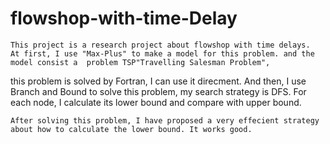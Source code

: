flowshop-with-time-Delay
========================
    This project is a research project about flowshop with time delays. 
    At first, I use "Max-Plus" to make a model for this problem. and the model consist a  problem TSP"Travelling Salesman Problem",
this problem is solved by Fortran, I can use it direcment. And then, I use Branch and Bound to solve this problem, my search strategy 
is DFS. For each node, I calculate its lower bound and compare with upper bound. 

    After solving this problem, I have proposed a very effecient strategy about how to calculate the lower bound. It works good.
